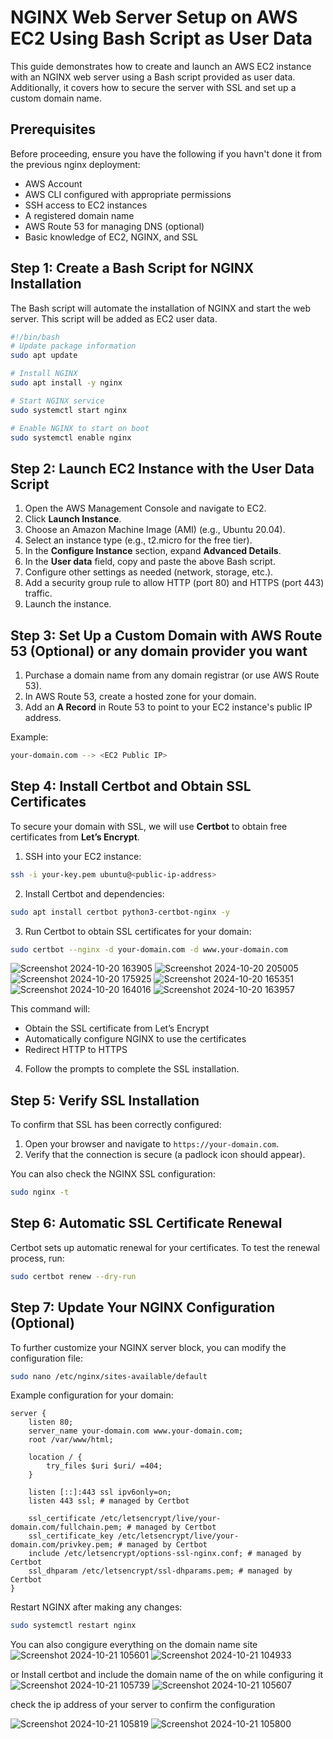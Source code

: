 # NGINX Web Server Setup on AWS EC2 Using Bash Script as User Data

This guide demonstrates how to create and launch an AWS EC2 instance with an NGINX web server using a Bash script provided as user data. Additionally, it covers how to secure the server with SSL and set up a custom domain name.

## Prerequisites

Before proceeding, ensure you have the following if you havn't done it from the previous nginx deployment:

- AWS Account
- AWS CLI configured with appropriate permissions
- SSH access to EC2 instances
- A registered domain name
- AWS Route 53 for managing DNS (optional)
- Basic knowledge of EC2, NGINX, and SSL

## Step 1: Create a Bash Script for NGINX Installation

The Bash script will automate the installation of NGINX and start the web server. This script will be added as EC2 user data.

```bash
#!/bin/bash
# Update package information
sudo apt update

# Install NGINX
sudo apt install -y nginx

# Start NGINX service
sudo systemctl start nginx

# Enable NGINX to start on boot
sudo systemctl enable nginx

```

## Step 2: Launch EC2 Instance with the User Data Script

1. Open the AWS Management Console and navigate to EC2.
2. Click **Launch Instance**.
3. Choose an Amazon Machine Image (AMI) (e.g., Ubuntu 20.04).
4. Select an instance type (e.g., t2.micro for the free tier).
5. In the **Configure Instance** section, expand **Advanced Details**.
6. In the **User data** field, copy and paste the above Bash script.
7. Configure other settings as needed (network, storage, etc.).
8. Add a security group rule to allow HTTP (port 80) and HTTPS (port 443) traffic.
9. Launch the instance.

## Step 3: Set Up a Custom Domain with AWS Route 53 (Optional) or any domain provider you want

1. Purchase a domain name from any domain registrar (or use AWS Route 53).
2. In AWS Route 53, create a hosted zone for your domain.
3. Add an **A Record** in Route 53 to point to your EC2 instance's public IP address.

Example:

```bash
your-domain.com --> <EC2 Public IP>
```

## Step 4: Install Certbot and Obtain SSL Certificates

To secure your domain with SSL, we will use **Certbot** to obtain free certificates from **Let’s Encrypt**.

1. SSH into your EC2 instance:

```bash
ssh -i your-key.pem ubuntu@<public-ip-address>
```

2. Install Certbot and dependencies:

```bash
sudo apt install certbot python3-certbot-nginx -y
```

3. Run Certbot to obtain SSL certificates for your domain:

```bash
sudo certbot --nginx -d your-domain.com -d www.your-domain.com
```
![Screenshot 2024-10-20 163905](https://github.com/user-attachments/assets/fa586a4c-a284-471a-bfc0-0322951b3170)
![Screenshot 2024-10-20 205005](https://github.com/user-attachments/assets/15e3da62-970f-47d0-8655-3e310fa9d4b8)
![Screenshot 2024-10-20 175925](https://github.com/user-attachments/assets/a2b9a96e-4171-4711-8502-fba3a9062a31)
![Screenshot 2024-10-20 165351](https://github.com/user-attachments/assets/9515a79f-98af-466e-a789-a781fc371309)
![Screenshot 2024-10-20 164016](https://github.com/user-attachments/assets/bf02ba9e-fcd5-4623-92c8-f38e97a8f684)
![Screenshot 2024-10-20 163957](https://github.com/user-attachments/assets/5ce5da04-d8fe-4ec2-9e5c-279bd8767bfa)

This command will:
- Obtain the SSL certificate from Let’s Encrypt
- Automatically configure NGINX to use the certificates
- Redirect HTTP to HTTPS

4. Follow the prompts to complete the SSL installation.

## Step 5: Verify SSL Installation

To confirm that SSL has been correctly configured:

1. Open your browser and navigate to `https://your-domain.com`.
2. Verify that the connection is secure (a padlock icon should appear).

You can also check the NGINX SSL configuration:

```bash
sudo nginx -t
```

## Step 6: Automatic SSL Certificate Renewal

Certbot sets up automatic renewal for your certificates. To test the renewal process, run:

```bash
sudo certbot renew --dry-run
```

## Step 7: Update Your NGINX Configuration (Optional)

To further customize your NGINX server block, you can modify the configuration file:

```bash
sudo nano /etc/nginx/sites-available/default
```

Example configuration for your domain:

```nginx
server {
    listen 80;
    server_name your-domain.com www.your-domain.com;
    root /var/www/html;

    location / {
        try_files $uri $uri/ =404;
    }

    listen [::]:443 ssl ipv6only=on; 
    listen 443 ssl; # managed by Certbot

    ssl_certificate /etc/letsencrypt/live/your-domain.com/fullchain.pem; # managed by Certbot
    ssl_certificate_key /etc/letsencrypt/live/your-domain.com/privkey.pem; # managed by Certbot
    include /etc/letsencrypt/options-ssl-nginx.conf; # managed by Certbot
    ssl_dhparam /etc/letsencrypt/ssl-dhparams.pem; # managed by Certbot
}
```

Restart NGINX after making any changes:

```bash
sudo systemctl restart nginx
```
 You can also congigure everything on the domain name site 
 ![Screenshot 2024-10-21 105601](https://github.com/user-attachments/assets/afed386d-0efc-4876-b183-e705b2110caf)
![Screenshot 2024-10-21 104933](https://github.com/user-attachments/assets/64cd387b-02e9-4395-a5b1-e231f2d47b7c)

or Install certbot and include the domain name of the on while configuring it
![Screenshot 2024-10-21 105739](https://github.com/user-attachments/assets/261759f6-c63f-4145-8eee-9dad459f48a5)
![Screenshot 2024-10-21 105607](https://github.com/user-attachments/assets/374cc807-0ffa-4b6b-9e8d-9880c6db6952)

check the ip address of your server to confirm the configuration

![Screenshot 2024-10-21 105819](https://github.com/user-attachments/assets/1fd69029-544a-4a37-bcc2-67b18559ccbc)
![Screenshot 2024-10-21 105800](https://github.com/user-attachments/assets/c2b1a4e8-5668-49dd-8029-976b55dbe5b1)

